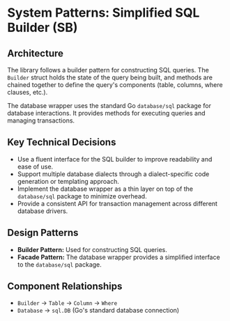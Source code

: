 # System Patterns: Simplified SQL Builder (SB)

## Architecture
The library follows a builder pattern for constructing SQL queries. The `Builder` struct holds the state of the query being built, and methods are chained together to define the query's components (table, columns, where clauses, etc.).

The database wrapper uses the standard Go `database/sql` package for database interactions. It provides methods for executing queries and managing transactions.

## Key Technical Decisions
- Use a fluent interface for the SQL builder to improve readability and ease of use.
- Support multiple database dialects through a dialect-specific code generation or templating approach.
- Implement the database wrapper as a thin layer on top of the `database/sql` package to minimize overhead.
- Provide a consistent API for transaction management across different database drivers.

## Design Patterns
- **Builder Pattern:** Used for constructing SQL queries.
- **Facade Pattern:** The database wrapper provides a simplified interface to the `database/sql` package.

## Component Relationships
- `Builder` -> `Table` -> `Column` -> `Where`
- `Database` -> `sql.DB` (Go's standard database connection)
